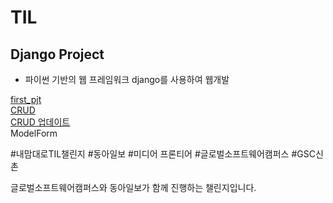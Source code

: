 # TIL

## Django Project
- 파이썬 기반의 웹 프레임워크 django를 사용하여 웹개발

[first_pjt](#first_pjt)   
[CRUD](#crud)   
[CRUD 업데이트](#crud_update)   
ModelForm   


#내맘대로TIL챌린지 #동아일보 #미디어 프론티어 #글로벌소프트웨어캠퍼스 #GSC신촌

글로벌소프트웨어캠퍼스와 동아일보가 함께 진행하는 챌린지입니다.
